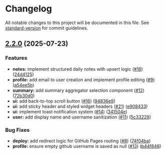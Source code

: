 # Changelog

All notable changes to this project will be documented in this file. See [standard-version](https://github.com/conventional-changelog/standard-version) for commit guidelines.

## [2.2.0](https://github.com/robertplaut/echostatus/compare/v2.0.0...v2.2.0) (2025-07-23)


### Features

* **notes:** implement structured daily notes with upsert logic ([#18](https://github.com/robertplaut/echostatus/issues/18)) ([24d4125](https://github.com/robertplaut/echostatus/commit/24d412516236baf640ebf4d0e164b29cd59c19ac))
* **profile:** add email to user creation and implement profile editing ([#9](https://github.com/robertplaut/echostatus/issues/9)) ([a54ee5b](https://github.com/robertplaut/echostatus/commit/a54ee5ba3f0fb6a70cf367e16c84f0a99ebc211f))
* **summary:** add summary aggregator selection component ([#12](https://github.com/robertplaut/echostatus/issues/12)) ([72b30d0](https://github.com/robertplaut/echostatus/commit/72b30d03d6dcd2a27c8c1b5c1dee58922be0c116))
* **ui:** add back-to-top scroll button ([#16](https://github.com/robertplaut/echostatus/issues/16)) ([94836e9](https://github.com/robertplaut/echostatus/commit/94836e9926989ab23ed4a6b0458b6d26e2ff6e06))
* **ui:** add sticky header and styled widget headers ([#21](https://github.com/robertplaut/echostatus/issues/21)) ([e908433](https://github.com/robertplaut/echostatus/commit/e9084330508ecdec6d5fa7d22422b764bd9fe479))
* **ui:** implement toast notification system ([#14](https://github.com/robertplaut/echostatus/issues/14)) ([341504e](https://github.com/robertplaut/echostatus/commit/341504e111fc88b8830988d8b421d38e3c1ac77f))
* **user:** add display name and username sanitization ([#11](https://github.com/robertplaut/echostatus/issues/11)) ([5c33229](https://github.com/robertplaut/echostatus/commit/5c33229f2a68c23f7f53621f95d680d68e672348))


### Bug Fixes

* **deploy:** add redirect logic for GitHub Pages routing ([#8](https://github.com/robertplaut/echostatus/issues/8)) ([74f04ba](https://github.com/robertplaut/echostatus/commit/74f04ba830400a2fcf234725310566232bbd2b03))
* **profile:** ensure empty github username is saved as null ([#13](https://github.com/robertplaut/echostatus/issues/13)) ([b44f846](https://github.com/robertplaut/echostatus/commit/b44f84699e9580ad0427fd77fb5d7ff0e7f92a7b))
